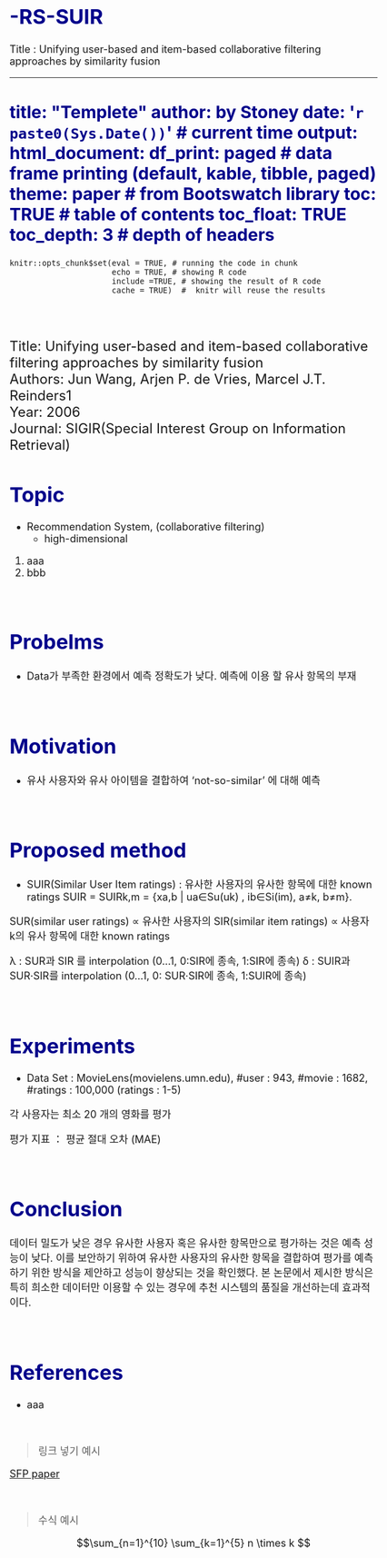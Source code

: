 # -RS-SUIR
Title : Unifying user-based and item-based collaborative filtering approaches by similarity fusion


---
title: "Templete"
author: by Stoney
date: '`r paste0(Sys.Date())`' # current time
output:
  html_document:
    df_print: paged # data frame printing (default, kable, tibble, paged)
    theme: paper # from Bootswatch library
    toc: TRUE # table of contents
    toc_float: TRUE
    toc_depth: 3 # depth of headers
---




<style type="text/css">
.main-container {
  max-width: 1000px;
  margin-left: 80px;
  margin-right: auto;
}
</style>


<style type="text/css">
body { /* Normal  */
  font-size: 18px;
}
td {  /* Table  */
  font-size: 16px;
}
h1.title {
  font-size: 46px;
  color: DarkRed;
}
h1 { /* Header 1 */
  font-size: 36px;
  color: DarkBlue;
}
h2 { /* Header 2 */
  font-size: 30px;
  color: DarkBlue;
}
<!-- h3 { /* Header 3 */ -->
<!--   font-size: 26px; -->
<!--   font-family: "Times New Roman", Times, serif; -->
<!--   color: DarkBlue; -->
<!-- } -->

code.r{ /* Code block */
  font-size: 16px;
}
pre { /* Code block - determines code spacing between lines */
  font-size: 16px;
}
</style>



<div style="margin-bottom:50px;">


```{r setup, echo = FALSE}
knitr::opts_chunk$set(eval = TRUE, # running the code in chunk
                      echo = TRUE, # showing R code
                      include =TRUE, # showing the result of R code
                      cache = TRUE)  #  knitr will reuse the results
```




<!---------------------------------->


<br>
<br>

<font size = 5> Title: Unifying user-based and item-based collaborative filtering approaches by similarity fusion <br> 
Authors: Jun Wang, Arjen P. de Vries, Marcel J.T. Reinders1 <br>
Year: 2006  <br>
Journal: SIGIR(Special Interest Group on Information Retrieval) </font>
</div>

# Topic
+ Recommendation System, (collaborative filtering)
  - high-dimensional
  
1. aaa
2. bbb

<br>

# Probelms
+ Data가 부족한 환경에서 예측 정확도가 낮다. 예측에 이용 할 유사 항목의 부재

<br>

# Motivation
+ 유사 사용자와 유사 아이템을 결합하여 ‘not-so-similar’ 에 대해 예측

<br>

# Proposed method
+ SUIR(Similar User Item ratings) : 유사한 사용자의 유사한 항목에 대한 known ratings
  SUIR = SUIRk,m = {xa,b | ua∈Su(uk) , ib∈Si(im), a≠k, b≠m}.

SUR(similar user ratings) ∝ 유사한 사용자의 
SIR(similar item ratings) ∝ 사용자 k의 유사 항목에 대한 known ratings

λ : SUR과 SIR 를 interpolation (0…1, 0:SIR에 종속, 1:SIR에 종속)
δ : SUIR과 SUR·SIR를 interpolation (0…1, 0: SUR·SIR에 종속, 1:SUIR에 종속)


<br>

# Experiments
+ Data Set : MovieLens(movielens.umn.edu), #user : 943, #movie : 1682, #ratings : 100,000 (ratings : 1-5)

각 사용자는 최소 20 개의 영화를 평가 

평가 지표 ： 평균 절대 오차 (MAE) 

<br>

# Conclusion
데이터 밀도가 낮은 경우 유사한 사용자 혹은 유사한 항목만으로 평가하는 것은 예측 성능이 낮다. 
이를 보안하기 위하여 유사한 사용자의 유사한 항목을 결합하여 평가를 예측하기 위한 방식을 제안하고 성능이 향상되는 것을 확인했다. 
본 논문에서 제시한 방식은 특히 희소한 데이터만 이용할 수 있는 경우에 추천 시스템의 품질을 개선하는데 효과적이다.

<br>

# References
+ aaa

<br>

> 링크 넣기 예시

[SFP paper](https://www.sciencedirect.com/science/article/pii/S0031320319303164)

<br>

> 수식 예시

$$\sum_{n=1}^{10} \sum_{k=1}^{5} n \times k $$

<br>

